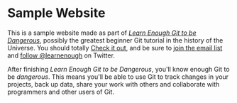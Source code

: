 # Sample Website

This is a sample website made as part of [*Learn Enough Git to be Dangerous*](https://www.learnenough.com/git-tutorial), possibly the greatest beginner Git tutorial in the history of the Universe. You should totally [Check it out](https://www.learnenough.com/git-tutorial), and be sure to [join the email list](https://www.learnenough.com/#email_list) and [follow @learnenough](https://twitter.com/learnenough) on Twitter.

After finishing *Learn Enough Git to be Dangerous*, you'll know enough Git to be *dangerous*. This means you'll be able to use Git to track changes in your projects, back up data, share your work with others and collaborate with programmers and other users of Git.
